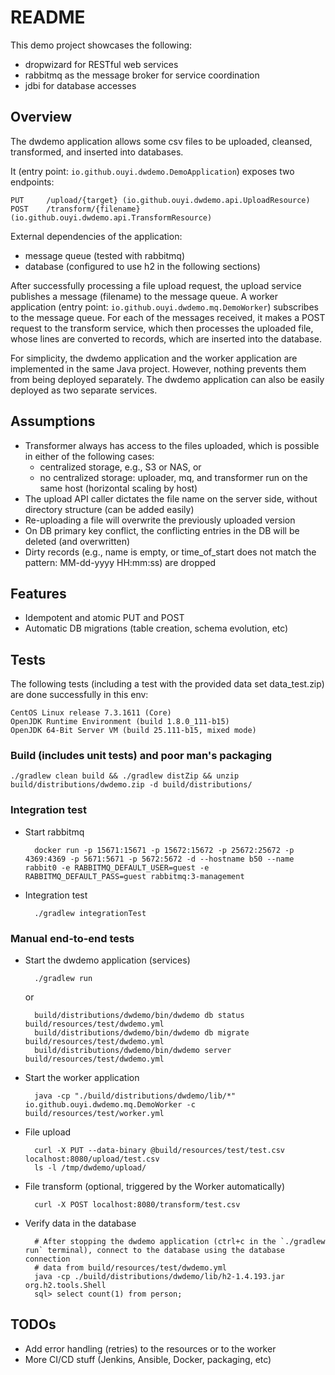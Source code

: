 # README

This demo project showcases the following:

- dropwizard for RESTful web services
- rabbitmq as the message broker for service coordination
- jdbi for database accesses

## Overview

The dwdemo application allows some csv files to be uploaded, cleansed, transformed, and inserted into databases.

It (entry point: `io.github.ouyi.dwdemo.DemoApplication`) exposes two endpoints:

    PUT     /upload/{target} (io.github.ouyi.dwdemo.api.UploadResource)
    POST    /transform/{filename} (io.github.ouyi.dwdemo.api.TransformResource)

External dependencies of the application:

- message queue (tested with rabbitmq)
- database (configured to use h2 in the following sections)

After successfully processing a file upload request, the upload service publishes a message (filename) to the message 
queue. A worker application (entry point: `io.github.ouyi.dwdemo.mq.DemoWorker`) subscribes to the message queue. For
each of the messages received, it makes a POST request to the transform service, which then processes the uploaded file, 
whose lines are converted to records, which are inserted into the database.

For simplicity, the dwdemo application and the worker application are implemented in the same Java project. However, 
nothing prevents them from being deployed separately. The dwdemo application can also be easily deployed as two 
separate services.

## Assumptions

- Transformer always has access to the files uploaded, which is possible in either of the following cases:
    - centralized storage, e.g., S3 or NAS, or
    - no centralized storage: uploader, mq, and transformer run on the same host (horizontal scaling by host)
- The upload API caller dictates the file name on the server side, without directory structure (can be added easily)
- Re-uploading a file will overwrite the previously uploaded version
- On DB primary key conflict, the conflicting entries in the DB will be deleted (and overwritten)
- Dirty records (e.g., name is empty, or time_of_start does not match the pattern: MM-dd-yyyy HH:mm:ss) are dropped

## Features

- Idempotent and atomic PUT and POST
- Automatic DB migrations (table creation, schema evolution, etc)

## Tests

The following tests (including a test with the provided data set data_test.zip) are done successfully in this env:

    CentOS Linux release 7.3.1611 (Core) 
    OpenJDK Runtime Environment (build 1.8.0_111-b15)
    OpenJDK 64-Bit Server VM (build 25.111-b15, mixed mode)

### Build (includes unit tests) and poor man's packaging

    ./gradlew clean build && ./gradlew distZip && unzip build/distributions/dwdemo.zip -d build/distributions/

### Integration test

- Start rabbitmq

        docker run -p 15671:15671 -p 15672:15672 -p 25672:25672 -p 4369:4369 -p 5671:5671 -p 5672:5672 -d --hostname b50 --name rabbit0 -e RABBITMQ_DEFAULT_USER=guest -e RABBITMQ_DEFAULT_PASS=guest rabbitmq:3-management

- Integration test

        ./gradlew integrationTest

### Manual end-to-end tests

- Start the dwdemo application (services)

        ./gradlew run
    or

        build/distributions/dwdemo/bin/dwdemo db status build/resources/test/dwdemo.yml
        build/distributions/dwdemo/bin/dwdemo db migrate build/resources/test/dwdemo.yml
        build/distributions/dwdemo/bin/dwdemo server build/resources/test/dwdemo.yml

- Start the worker application

        java -cp "./build/distributions/dwdemo/lib/*" io.github.ouyi.dwdemo.mq.DemoWorker -c build/resources/test/worker.yml

- File upload

        curl -X PUT --data-binary @build/resources/test/test.csv localhost:8080/upload/test.csv
        ls -l /tmp/dwdemo/upload/

- File transform (optional, triggered by the Worker automatically)

        curl -X POST localhost:8080/transform/test.csv

- Verify data in the database

        # After stopping the dwdemo application (ctrl+c in the `./gradlew run` terminal), connect to the database using the database connection
        # data from build/resources/test/dwdemo.yml
        java -cp ./build/distributions/dwdemo/lib/h2-1.4.193.jar org.h2.tools.Shell
        sql> select count(1) from person;

## TODOs

- Add error handling (retries) to the resources or to the worker
- More CI/CD stuff (Jenkins, Ansible, Docker, packaging, etc)
